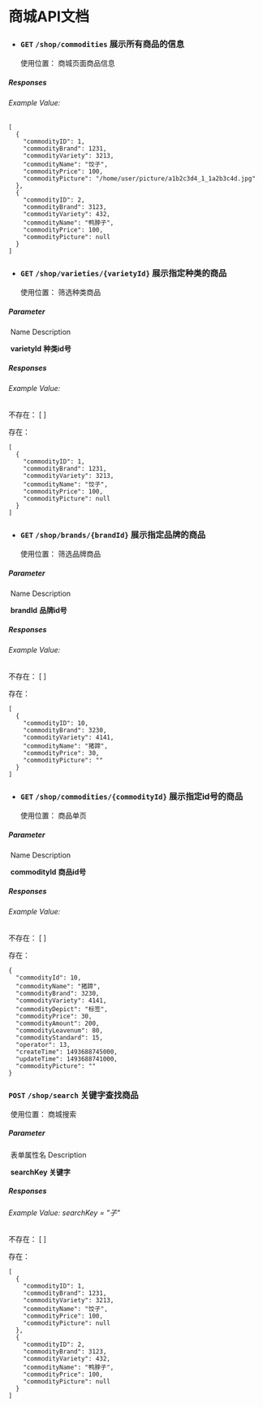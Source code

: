 # 商城API文档



- ### `GET`   	`/shop/commodities`	展示所有商品的信息

  使用位置：	商城页面商品信息

##### Responses

###### 	Example Value:

```
[
  {
    "commodityID": 1,
    "commodityBrand": 1231,
    "commodityVariety": 3213,
    "commodityName": "饺子",
    "commodityPrice": 100,
    "commodityPicture": "/home/user/picture/a1b2c3d4_1_1a2b3c4d.jpg"
  },
  {
    "commodityID": 2,
    "commodityBrand": 3123,
    "commodityVariety": 432,
    "commodityName": "鸭脖子",
    "commodityPrice": 100,
    "commodityPicture": null
  }
]
```

- ### `GET`	`/shop/varieties/{varietyId}`	展示指定种类的商品

  使用位置：	筛选种类商品

##### Parameter

​	Name				Description

​	**varietyId**			**种类id号**

##### Responses

###### 	Example Value:

不存在：				[ ]

存在：

```
[
  {
    "commodityID": 1,
    "commodityBrand": 1231,
    "commodityVariety": 3213,
    "commodityName": "饺子",
    "commodityPrice": 100,
    "commodityPicture": null
  }
]
```



- ### `GET`	`/shop/brands/{brandId}`	展示指定品牌的商品

  使用位置：	筛选品牌商品

##### Parameter

​	Name				Description

​	**brandId**				**品牌id号**

##### Responses

###### 	Example Value:

不存在：				[ ]

存在：

```
[
  {
    "commodityID": 10,
    "commodityBrand": 3230,
    "commodityVariety": 4141,
    "commodityName": "猪蹄",
    "commodityPrice": 30,
    "commodityPicture": ""
  }
]
```

- ### `GET`	`/shop/commodities/{commodityId}`	展示指定id号的商品	

  使用位置：	商品单页

##### Parameter

​	Name				Description

​	**commodityId**		**商品id号**

##### Responses

###### 	Example Value:

不存在：				[ ]

存在：

```
{
  "commodityId": 10,
  "commodityName": "猪蹄",
  "commodityBrand": 3230,
  "commodityVariety": 4141,
  "commodityDepict": "标签",
  "commodityPrice": 30,
  "commodityAmount": 200,
  "commodityLeavenum": 80,
  "commodityStandard": 15,
  "operator": 13,
  "createTime": 1493688745000,
  "updateTime": 1493688741000,
  "commodityPicture": ""
}
```



### `POST`	`/shop/search`	关键字查找商品

​	使用位置：	商城搜索

##### Parameter

​	表单属性名			Description

​	**searchKey			关键字**

##### Responses

###### 	Example Value:	searchKey = "子"

不存在：				[ ]

存在：

```
[
  {
    "commodityID": 1,
    "commodityBrand": 1231,
    "commodityVariety": 3213,
    "commodityName": "饺子",
    "commodityPrice": 100,
    "commodityPicture": null
  },
  {
    "commodityID": 2,
    "commodityBrand": 3123,
    "commodityVariety": 432,
    "commodityName": "鸭脖子",
    "commodityPrice": 100,
    "commodityPicture": null
  }
]
```